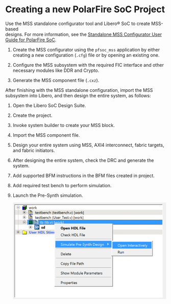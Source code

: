 # Creating a new PolarFire SoC Project

Use the MSS standalone configurator tool and Libero® SoC to create MSS-based<br /> designs. For more information, see the [Standalone MSS Configurator User Guide for PolarFire SoC](https://coredocs.s3.amazonaws.com/Libero/2025_1/pfsoc_mss_configurator_ug.pdf).

1.  Create the MSS configurator using the `pfsoc_mss` application by either creating a new configuration \(`.cfg`\) file or by opening an existing one.

2.  Configure the MSS subsystem with the required FIC interface and other necessary modules like DDR and Crypto.

3.  Generate the MSS component file \(`.cxz`\).


After finishing with the MSS standalone configuration, import the MSS subsystem into Libero, and then design the entire system, as follows:

1.  Open the Libero SoC Design Suite.
2.  Create the project.
3.  Invoke system builder to create your MSS block.
4.  Import the MSS component file.
5.  Design your entire system using MSS, AXI4 interconnect, fabric targets, and fabric initiators.
6.  After designing the entire system, check the DRC and generate the system.
7.  Add supported BFM instructions in the BFM files created in project.
8.  Add required test bench to perform simulation.
9.  Launch the Pre-Synth simulation.

    ![](GUID-B74E3D63-8DE7-4B2F-A132-CB1DDB6E259A-low.png "Launching Simulation")


